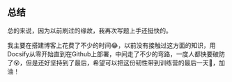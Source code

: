 ## 总结

总的来说，因为以前刷过的缘故，我再次写题上手还挺快的。

我主要在搭建博客上花费了不少的时间:joy:，以前没有接触过这方面的知识，用Docsify从零开始直到在Github上部署，中间走了不少的弯路，一度人都快要破防了:dizzy_face:，但是还好坚持到了最后，希望可以把这份韧性带到训练营的最后一天:muscle:，加油！